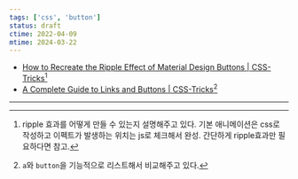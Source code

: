 ```yaml
---
tags: ['css', 'button']
status: draft
ctime: 2022-04-09
mtime: 2024-03-22
---
```


- [How to Recreate the Ripple Effect of Material Design Buttons | CSS-Tricks](https://css-tricks.com/how-to-recreate-the-ripple-effect-of-material-design-buttons/)[^1]
- [A Complete Guide to Links and Buttons | CSS-Tricks](https://css-tricks.com/a-complete-guide-to-links-and-buttons/)[^2]

---

[^1]: ripple 효과를 어떻게 만들 수 있는지 설명해주고 있다. 기본 애니메이션은 css로 작성하고 이펙트가 발생하는 위치는 js로 체크해서 완성. 간단하게 ripple효과만 필요하다면 참고.
[^2]: `a`와 `button`을 기능적으로 리스트해서 비교해주고 있다.